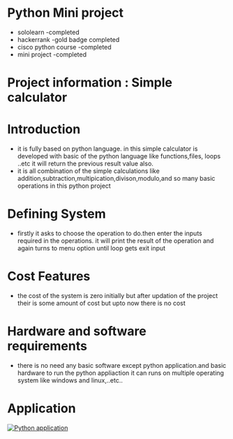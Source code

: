# Python Mini project
   * sololearn            -completed
   * hackerrank           -gold badge completed
   * cisco python course  -completed
   * mini project         -completed
# Project information : Simple calculator
   
   
   
   # Introduction
   * it is fully based on python language. in this simple calculator is developed with basic of the python language like functions,files, loops ..etc it will return the previous         result value also.
   * it is all combination of the simple calculations like addition,subtraction,multipication,divison,modulo,and so many basic operations in this python project
   
  # Defining System
   * firstly it asks to choose the operation to do.then enter the inputs required in the operations. it will print the result of the operation and again turns to menu option until loop gets exit input 
   
   
  # Cost Features
   * the cost of the system is zero initially but after updation of the project their is some amount of cost but upto now there is no cost
  # Hardware and software requirements
   * there is no need any basic software except python application.and basic hardware to run the python appliaction it can runs on multiple operating system like windows and linux,..etc..
   # Application
[![Python application](https://github.com/sudheerdurgapu/291998-Miniproject/actions/workflows/python-publish.yml/badge.svg)](https://github.com/sudheerdurgapu/291998-Miniproject/actions/workflows/python-publish.yml)

